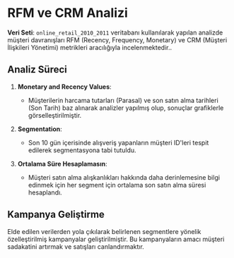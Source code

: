 # RFM ve CRM Analizi

**Veri Seti**: `online_retail_2010_2011` veritabanı kullanılarak yapılan analizde müşteri davranışları RFM (Recency, Frequency, Monetary) ve CRM (Müşteri İlişkileri Yönetimi) metrikleri aracılığıyla incelenmektedir..

## Analiz Süreci

1. **Monetary and Recency Values**: 
   - Müşterilerin harcama tutarları (Parasal) ve son satın alma tarihleri ​​(Son Tarih) baz alınarak analizler yapılmış olup, sonuçlar grafiklerle görselleştirilmiştir.
   
2. **Segmentation**: 
   - Son 10 gün içerisinde alışveriş yapanların müşteri ID'leri tespit edilerek segmentasyona tabi tutuldu.
   
3. **Ortalama Süre Hesaplamasın**: 
   - Müşteri satın alma alışkanlıkları hakkında daha derinlemesine bilgi edinmek için her segment için ortalama son satın alma süresi hesaplandı.

## Kampanya Geliştirme

Elde edilen verilerden yola çıkılarak belirlenen segmentlere yönelik özelleştirilmiş kampanyalar geliştirilmiştir. Bu kampanyaların amacı müşteri sadakatini artırmak ve satışları canlandırmaktır.
